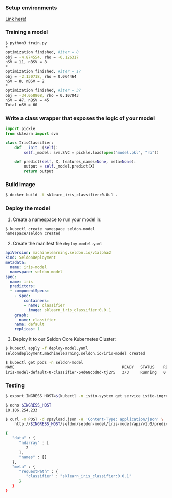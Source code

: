 ### Setup environments
[Link here!](/seldon-core/inference-graph/README.md/)

### Training a model
```sh
$ python3 train.py
*
optimization finished, #iter = 8
obj = -4.874554, rho = -0.126317
nSV = 11, nBSV = 8
*
optimization finished, #iter = 17
obj = -2.130718, rho = 0.064464
nSV = 8, nBSV = 2
*
optimization finished, #iter = 37
obj = -34.058808, rho = 0.107043
nSV = 47, nBSV = 45
Total nSV = 60
```

### Write a class wrapper that exposes the logic of your model
```python
import pickle
from sklearn import svm

class IrisClassifier:
    def __init__(self):
        self._model: svm.SVC = pickle.load(open("model.pkl", "rb"))

    def predict(self, X, features_names=None, meta=None):
        output = self._model.predict(X)
        return output
```

### Build image
```sh
$ docker build -t sklearn_iris_classifier:0.0.1 .
```

### Deploy the model
1. Create a namespace to run your model in:
```sh
$ kubectl create namespace seldon-model
namespace/seldon created
```

2. Create the manifest file `deploy-model.yaml`
```yaml
apiVersion: machinelearning.seldon.io/v1alpha2
kind: SeldonDeployment
metadata:
  name: iris-model
  namespace: seldon-model
spec:
  name: iris
  predictors:
  - componentSpecs:
    - spec:
        containers:
        - name: classifier
          image: sklearn_iris_classifier:0.0.1
    graph:
      name: classifier
    name: default
    replicas: 1
```

3. Deploy it to our Seldon Core Kubernetes Cluster:
```sh
$ kubectl apply -f deploy-model.yaml
seldondeployment.machinelearning.seldon.io/iris-model created

$ kubectl get pods -n seldon-model
NAME                                               READY   STATUS    RESTARTS   AGE
iris-model-default-0-classifier-64d68cbd8d-tj2r5   3/3     Running   0          38s
```

### Testing
```sh
$ export INGRESS_HOST=$(kubectl -n istio-system get service istio-ingressgateway -o jsonpath='{.status.loadBalancer.ingress[0].ip}')

$ echo $INGRESS_HOST
10.106.254.233

$ curl -X POST -d @payload.json -H 'Content-Type: application/json' \
    http://$INGRESS_HOST/seldon/seldon-model/iris-model/api/v1.0/predictions | json_pp

{
   "data" : {
      "ndarray" : [
         2
      ],
      "names" : []
   },
   "meta" : {
      "requestPath" : {
         "classifier" : "sklearn_iris_classifier:0.0.1"
      }
   }
}
```
